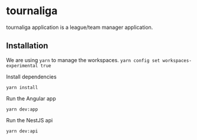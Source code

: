# tournaliga
tournaliga application is a league/team manager application.

## Installation
We are using `yarn` to manage the workspaces.
`yarn config set workspaces-experimental true`

Install dependencies
```
yarn install
```

Run the Angular app
```
yarn dev:app
```

Run the NestJS api
```
yarn dev:api
```
